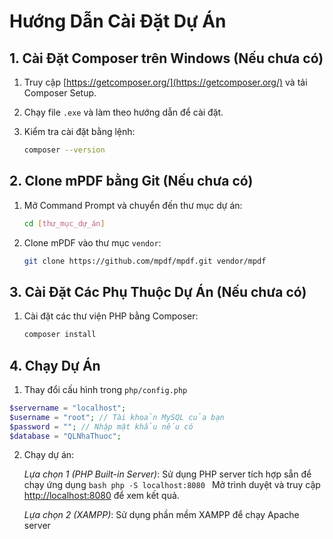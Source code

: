 # Hướng Dẫn Cài Đặt Dự Án

## 1. Cài Đặt Composer trên Windows (Nếu chưa có)
1. Truy cập [https://getcomposer.org/](https://getcomposer.org/) và tải Composer Setup.
2. Chạy file `.exe` và làm theo hướng dẫn để cài đặt.
3. Kiểm tra cài đặt bằng lệnh:

    ```bash
    composer --version
    ```

## 2. Clone mPDF bằng Git (Nếu chưa có)
1. Mở Command Prompt và chuyển đến thư mục dự án:
    ```bash
    cd [thư_mục_dự_án]
    ```
2. Clone mPDF vào thư mục `vendor`:
    ```bash
    git clone https://github.com/mpdf/mpdf.git vendor/mpdf
    ```

## 3. Cài Đặt Các Phụ Thuộc Dự Án (Nếu chưa có)
1. Cài đặt các thư viện PHP bằng Composer:
    ```bash
    composer install
    ```

## 4. Chạy Dự Án
1. Thay đổi cấu hình trong `php/config.php`
```php
$servername = "localhost";  
$username = "root"; // Tài khoản MySQL của bạn 
$password = ""; // Nhập mật khẩu nếu có
$database = "QLNhaThuoc";  
```
2. Chạy dự án:

   *Lựa chọn 1 (PHP Built-in Server)*: Sử dụng PHP server tích hợp sẵn để chạy ứng dụng
        ```bash
        php -S localhost:8080
        ```
        Mở trình duyệt và truy cập [http://localhost:8080](http://localhost:8000) để xem kết quả.

   *Lựa chọn 2 (XAMPP)*: Sử dụng phần mềm XAMPP để chạy Apache server
